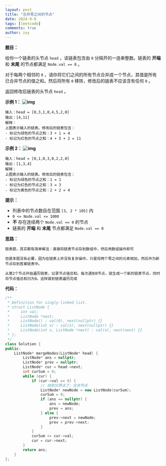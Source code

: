 ```yaml
---
layout: post
title: "合并零之间的节点"
date: 2024-9-9
tags: [leetcode]
comments: true
author: zxy
---
```


**题目：**

给你一个链表的头节点 `head` ，该链表包含由 `0` 分隔开的一连串整数。链表的 **开端** 和 **末尾** 的节点都满足 `Node.val == 0` 。

对于每两个相邻的 `0` ，请你将它们之间的所有节点合并成一个节点，其值是所有已合并节点的值之和。然后将所有 `0` 移除，修改后的链表不应该含有任何 `0` 。

 返回修改后链表的头节点 `head` 。

**示例 1：
![img](https://assets.leetcode.com/uploads/2022/02/02/ex1-1.png)**

```
输入：head = [0,3,1,0,4,5,2,0]
输出：[4,11]
解释：
上图表示输入的链表。修改后的链表包含：
- 标记为绿色的节点之和：3 + 1 = 4
- 标记为红色的节点之和：4 + 5 + 2 = 11
```

**示例 2：
![img](https://assets.leetcode.com/uploads/2022/02/02/ex2-1.png)**

```
输入：head = [0,1,0,3,0,2,2,0]
输出：[1,3,4]
解释：
上图表示输入的链表。修改后的链表包含：
- 标记为绿色的节点之和：1 = 1
- 标记为红色的节点之和：3 = 3
- 标记为黄色的节点之和：2 + 2 = 4
```

**提示：**

- 列表中的节点数目在范围 `[3, 2 * 105]` 内
- `0 <= Node.val <= 1000`
- **不** 存在连续两个 `Node.val == 0` 的节点
- 链表的 **开端** 和 **末尾** 节点都满足 `Node.val == 0`

**思路：**

```
链表题，其实都有简单解法：直接将链表节点存到数组中，然后用数组操作即可

但是本题没有必要，因为在链表上并没有复杂操作，只是将两个零之间的元素相加，然后作为新节点存到答案链表中。

从第2个节点开始遍历链表，记录节点值总和。每次遇到0节点，就生成一个新的链表节点，同时将节点值总和归为0。这样直到链表遍历完成
```

**代码：**

```cpp
/**
 * Definition for singly-linked list.
 * struct ListNode {
 *     int val;
 *     ListNode *next;
 *     ListNode() : val(0), next(nullptr) {}
 *     ListNode(int x) : val(x), next(nullptr) {}
 *     ListNode(int x, ListNode *next) : val(x), next(next) {}
 * };
 */
class Solution {
public:
    ListNode* mergeNodes(ListNode* head) {
        ListNode* ans = nullptr;
        ListNode* prev = nullptr;
        ListNode* cur = head->next;
        int curSum = 0;
        while (cur) {
            if (cur->val == 0) {
                // 找到分界点了，合并节点
                ListNode* newNode = new ListNode(curSum);
                curSum = 0;
                if (ans == nullptr) { 
                    ans = newNode;
                    prev = ans;
                } else {
                    prev->next = newNode;
                    prev = prev->next;
                } 
            }
            curSum += cur->val;
            cur = cur->next;
        }
        return ans;
    }
};
```

